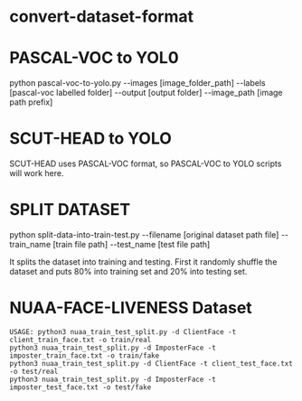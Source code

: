 # convert-dataset-format
# PASCAL-VOC to YOL0
python pascal-voc-to-yolo.py --images [image_folder_path] --labels [pascal-voc labelled folder] --output [output folder] --image_path [image path prefix]

# SCUT-HEAD to YOLO
SCUT-HEAD uses PASCAL-VOC format, so PASCAL-VOC to YOLO scripts will work here.

# SPLIT DATASET

python split-data-into-train-test.py --filename [original dataset path file] --train_name [train file path] --test_name [test file path]

It splits the dataset into training and testing. First it randomly shuffle the dataset and puts 80% into training set and 20% into testing set.


# NUAA-FACE-LIVENESS Dataset

    USAGE: python3 nuaa_train_test_split.py -d ClientFace -t client_train_face.txt -o train/real
    python3 nuaa_train_test_split.py -d ImposterFace -t imposter_train_face.txt -o train/fake
    python3 nuaa_train_test_split.py -d ClientFace -t client_test_face.txt -o test/real
    python3 nuaa_train_test_split.py -d ImposterFace -t imposter_test_face.txt -o test/fake